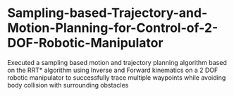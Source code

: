 # Sampling-based-Trajectory-and-Motion-Planning-for-Control-of-2-DOF-Robotic-Manipulator
Executed a sampling based motion and trajectory planning algorithm based on the RRT* algorithm using Inverse and Forward kinematics  on a 2 DOF robotic manipulator to successfully trace multiple waypoints while avoiding body collision with surrounding obstacles 
